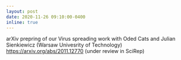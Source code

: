```yaml
---
layout: post
date: 2020-11-26 09:10:00-0400
inline: true
---
```


arXiv prepring of our Virus spreading work with Oded Cats and Julian Sienkiewicz (Warsaw Univesrity of Technology) https://arxiv.org/abs/2011.12770 (under review in SciRep)
